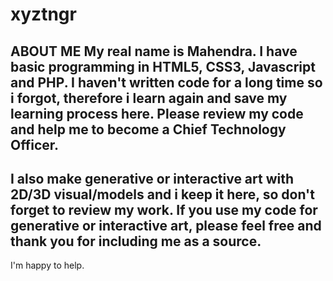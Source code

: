 # xyztngr

ABOUT ME
My real name is Mahendra. I have basic programming in HTML5, CSS3, Javascript and PHP.
I haven't written code for a long time so i forgot, therefore i learn again and save my learning process here.
Please review my code and help me to become a Chief Technology Officer.
---
I also make generative or interactive art with 2D/3D visual/models and i keep it here, so don't forget to review my work.
If you use my code for generative or interactive art, please feel free and thank you for including me as a source.
---
I'm happy to help.
